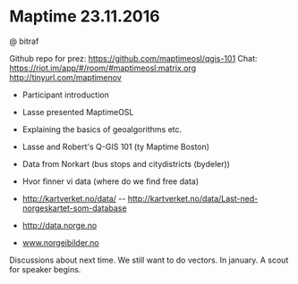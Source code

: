 # Maptime 23.11.2016
@ bitraf

Github repo for prez: https://github.com/maptimeosl/qgis-101
Chat: https://riot.im/app/#/room/#maptimeosl:matrix.org
http://tinyurl.com/maptimenov

- Participant introduction
- Lasse presented MaptimeOSL
- Explaining the basics of geoalgorithms etc.
- Lasse and Robert's Q-GIS 101 (ty Maptime Boston) 
- Data from Norkart (bus stops and citydistricts (bydeler))

- Hvor finner vi data (where do we find free data)
 - http://kartverket.no/data/
 -- http://kartverket.no/data/Last-ned-norgeskartet-som-database
 - http://data.norge.no
 - www.norgeibilder.no
 
Discussions about next time. We still want to do vectors. In january. A scout for speaker begins.


